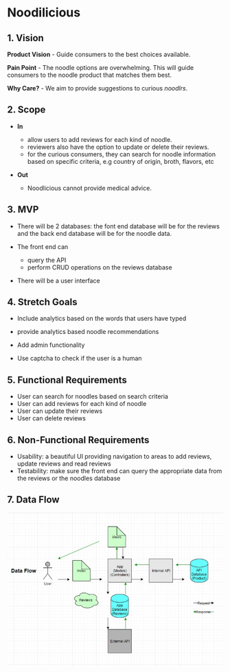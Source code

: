 # Noodilicious

## 1. Vision
**Product Vision** - Guide consumers to the best choices available.

**Pain Point** - The noodle options are overwhelming.  This will guide consumers to the noodle product that matches them best.

**Why Care?** - We aim to provide suggestions to curious _noodlrs_.

## 2. Scope
- **In**  
  - allow users to add reviews for each kind of noodle.  
  - reviewers also have the option to update or delete their reviews.  
  - for the curious consumers, they can search for noodle information based on specific criteria, e.g country of origin, broth, flavors, etc  


- **Out** 
  - Noodlicious cannot provide medical advice.

## 3. MVP
- There will be 2 databases: the font end database will be for the reviews and the back end database will be for the noodle data.

- The front end can 
    - query the API
    - perform CRUD operations on the reviews database

- There will be a user interface


## 4. Stretch Goals
  - Include analytics based on the words that users have typed
  - provide analytics based noodle recommendations

  - Add admin functionality

  - Use captcha to check if the user is a human

## 5. Functional Requirements
- User can search for noodles based on search criteria
- User can add reviews for each kind of noodle
- User can update their reviews
- User can delete reviews

## 6. Non-Functional Requirements
- Usability: a beautiful UI providing navigation to areas to add reviews, update reviews and read reviews
- Testability: make sure the front end can query the appropriate data from the reviews or the noodles database

## 7. Data Flow
![Data Flow Diagram](https://github.com/Noodlicious/app/blob/master/Assets/NoodleDataFlowDiagram.jpg)
